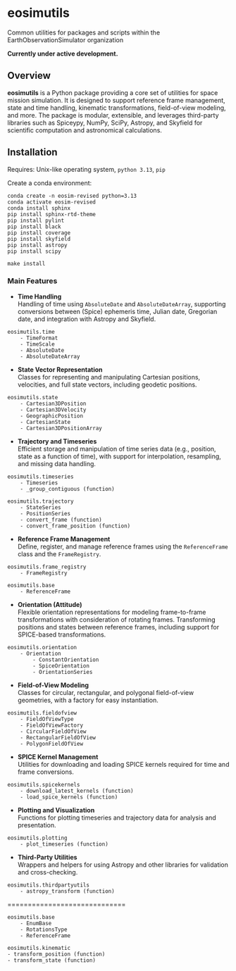 # eosimutils
Common utilities for packages and scripts within the EarthObservationSimulator organization

**Currently under active development.**

## Overview

**eosimutils** is a Python package providing a core set of utilities for space mission simulation. It is designed to support reference frame management, state and time handling, kinematic transformations, field-of-view modeling, and more. The package is modular, extensible, and leverages third-party libraries such as Spiceypy, NumPy, SciPy, Astropy, and Skyfield for scientific computation and astronomical calculations.

## Installation

Requires: Unix-like operating system, `python 3.13`, `pip`

Create a conda environment:
```
conda create -n eosim-revised python=3.13
conda activate eosim-revised
conda install sphinx
pip install sphinx-rtd-theme
pip install pylint
pip install black
pip install coverage
pip install skyfield
pip install astropy
pip install scipy

make install
```

### Main Features

- **Time Handling**  
  Handling of time using `AbsoluteDate` and `AbsoluteDateArray`, supporting conversions between (Spice) ephemeris time, Julian date, Gregorian date, and integration with Astropy and Skyfield.
  
```
eosimutils.time
    - TimeFormat
    - TimeScale
    - AbsoluteDate
    - AbsoluteDateArray
```

- **State Vector Representation**  
  Classes for representing and manipulating Cartesian positions, velocities, and full state vectors, including geodetic positions.

```
eosimutils.state
    - Cartesian3DPosition
    - Cartesian3DVelocity
    - GeographicPosition
    - CartesianState
    - Cartesian3DPositionArray
```

- **Trajectory and Timeseries**  
  Efficient storage and manipulation of time series data (e.g., position, state as a function of time), with support for interpolation, resampling, and missing data handling.

```
eosimutils.timeseries
    - Timeseries
    - _group_contiguous (function)

eosimutils.trajectory
    - StateSeries
    - PositionSeries
    - convert_frame (function)
    - convert_frame_position (function)
```

- **Reference Frame Management**  
  Define, register, and manage reference frames using the `ReferenceFrame` class and the `FrameRegistry`.

```
eosimutils.frame_registry
    - FrameRegistry

eosimutils.base
    - ReferenceFrame
```

- **Orientation (Attitude)**  
  Flexible orientation representations for modeling frame-to-frame transformations with consideration of rotating frames.
  Transforming positions and states between reference frames, including support for SPICE-based transformations.

```
eosimutils.orientation
    - Orientation
        - ConstantOrientation
        - SpiceOrientation
        - OrientationSeries
```

- **Field-of-View Modeling**  
  Classes for circular, rectangular, and polygonal field-of-view geometries, with a factory for easy instantiation.

```
eosimutils.fieldofview
    - FieldOfViewType
    - FieldOfViewFactory
    - CircularFieldOfView
    - RectangularFieldOfView
    - PolygonFieldOfView
```

- **SPICE Kernel Management**  
  Utilities for downloading and loading SPICE kernels required for time and frame conversions.

```
eosimutils.spicekernels
    - download_latest_kernels (function)
    - load_spice_kernels (function)
```

- **Plotting and Visualization**  
  Functions for plotting timeseries and trajectory data for analysis and presentation.

```
eosimutils.plotting
    - plot_timeseries (function)
```

- **Third-Party Utilities**  
  Wrappers and helpers for using Astropy and other libraries for validation and cross-checking.

```
eosimutils.thirdpartyutils
    - astropy_transform (function)
```



=============================
```
eosimutils.base
    - EnumBase
    - RotationsType
    - ReferenceFrame
```

```
eosimutils.kinematic
- transform_position (function)
- transform_state (function)
```


